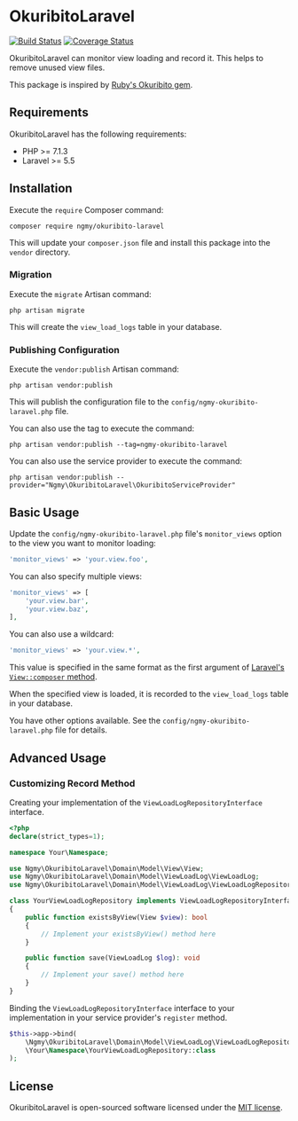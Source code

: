# OkuribitoLaravel

[![Build Status](https://travis-ci.org/ngmy/okuribito-laravel.svg?branch=master)](https://travis-ci.org/ngmy/okuribito-laravel)
[![Coverage Status](https://coveralls.io/repos/github/ngmy/okuribito-laravel/badge.svg?branch=master)](https://coveralls.io/github/ngmy/okuribito-laravel?branch=master)

OkuribitoLaravel can monitor view loading and record it. This helps to remove unused view files.

This package is inspired by [Ruby's Okuribito gem](https://github.com/shakemurasan/okuribito).

## Requirements

OkuribitoLaravel has the following requirements:

* PHP >= 7.1.3
* Laravel >= 5.5

## Installation

Execute the `require` Composer command:

```
composer require ngmy/okuribito-laravel
```

This will update your `composer.json` file and install this package into the `vendor` directory.

### Migration

Execute the `migrate` Artisan command:

```
php artisan migrate
```

This will create the `view_load_logs` table in your database.

### Publishing Configuration

Execute the `vendor:publish` Artisan command:

```
php artisan vendor:publish
```

This will publish the configuration file to the `config/ngmy-okuribito-laravel.php` file.

You can also use the tag to execute the command:

```
php artisan vendor:publish --tag=ngmy-okuribito-laravel
```

You can also use the service provider to execute the command:

```
php artisan vendor:publish --provider="Ngmy\OkuribitoLaravel\OkuribitoServiceProvider"
```

## Basic Usage

Update the `config/ngmy-okuribito-laravel.php` file's `monitor_views` option to the view you want to monitor loading:

```php
'monitor_views' => 'your.view.foo',
```

You can also specify multiple views:

```php
'monitor_views' => [
    'your.view.bar',
    'your.view.baz',
],
```

You can also use a wildcard:

```php
'monitor_views' => 'your.view.*',
```

This value is specified in the same format as the first argument of [Laravel's `View::composer` method](https://laravel.com/docs/5.5/views#view-composers).

When the specified view is loaded, it is recorded to the `view_load_logs` table in your database.

You have other options available. See the `config/ngmy-okuribito-laravel.php` file for details.

## Advanced Usage

### Customizing Record Method

Creating your implementation of the `ViewLoadLogRepositoryInterface` interface.

```php
<?php
declare(strict_types=1);

namespace Your\Namespace;

use Ngmy\OkuribitoLaravel\Domain\Model\View\View;
use Ngmy\OkuribitoLaravel\Domain\Model\ViewLoadLog\ViewLoadLog;
use Ngmy\OkuribitoLaravel\Domain\Model\ViewLoadLog\ViewLoadLogRepositoryInterface;

class YourViewLoadLogRepository implements ViewLoadLogRepositoryInterface
{
    public function existsByView(View $view): bool
    {
        // Implement your existsByView() method here
    }

    public function save(ViewLoadLog $log): void
    {
        // Implement your save() method here
    }
}
```

Binding the `ViewLoadLogRepositoryInterface` interface to your implementation in your service provider's `register` method.

```php
$this->app->bind(
    \Ngmy\OkuribitoLaravel\Domain\Model\ViewLoadLog\ViewLoadLogRepositoryInterface::class,
    \Your\Namespace\YourViewLoadLogRepository::class
);
```

## License

OkuribitoLaravel is open-sourced software licensed under the [MIT license](http://opensource.org/licenses/MIT).
